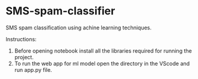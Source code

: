 # SMS-spam-classifier

SMS spam classification using achine learning techniques.

Instructions:
1. Before opening notebook install all the libraries required for running the project.
2. To run the web app for ml model open the directory in the VScode and run app.py file.
